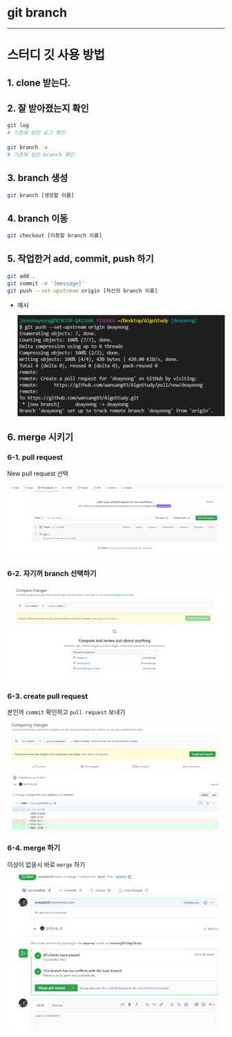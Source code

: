 # git branch

---

# 스터디 깃 사용 방법

## 1. clone 받는다.

## 2. 잘 받아졌는지 확인

```bash
git log
# 기존에 있던 로그 확인

git branch -a
# 기존에 있던 branch 확인
```

## 3. branch 생성

```bash
git branch [생성할 이름]
```

## 4. branch 이동

```bash
git checkout [이동할 branch 이름]
```

## 5. 작업한거 add, commit, push 하기

```bash
git add .
git commit -m '[message]'
git push --set-upstream origin [자신의 branch 이름]
```

- 예시

    ![./.assets/images/Untitled.png](./.assets/images/Untitled.png)

## 6. merge 시키기

### 6-1. pull request

New pull request 선택

![./.assets/images/Untitled%201.png](./.assets/images/Untitled%201.png)

### 6-2. 자기꺼 branch 선택하기

![./.assets/images/Untitled%202.png](./.assets/images/Untitled%202.png)

### 6-3. create pull request

본인꺼 `commit` 확인하고 `pull request` 보내기

![./.assets/images/Untitled%203.png](./.assets/images/Untitled%203.png)

### 6-4. merge 하기

이상이 없을시 바로 `merge` 하기

![./.assets/images/Untitled%204.png](./.assets/images/Untitled%204.png)
